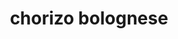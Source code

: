 ---
servings: 4-6 people
notes:
directions: |-
  * Bring an 8-quart stock pot of water to a boil and generously season with salt
  * Cook pasta according to al dente package instructions
  * Reserve 1/2 cup pasta water
  * Drain pasta
  * In a large sauté pan over medium heat, cook chorizo using a wooden spoon to help break it up
  * Cook until sausage releases oils and begins to brown (about 2 minutes)
  * Using a slotted spoon, transfer chorizo to a plate
  * Add garlic, onions, carrots, and celery, cook until softened
  * Add beef, 1/2 teaspoon salt, and 1/2 teaspoon pepper, break up beef with wooden spoon and cook for 2 to 3 minutes
  * Add chorizo, tomato paste, and crushed tomatoes
  * Bring to a boil and simmer for 5 to 10 minutes
  * Stir in pasta and parsley
  * Add pasta water as needed if sauce is too thick
  * Top with mozzarella, drizzle with olive oil and serve immediately
ingredients: |-
  * kosher salt
  * 1 lb. pasta (such as campanelle)
  * 2 chorizo sausages (casing removed and chopped)
  * freshly ground black pepper
  * 2 garlic cloves (minced)
  * 1 onion (chopped)
  * 1 large carrot (chopped)
  * 2 celery stalks (chopped)
  * 1 lb. ground beef
  * 1 tbsp. tomato paste
  * 1 (28-oz.) can san marzano crushed tomatoes
  * 1/4 c. chopped parsley
  * 1 c. grated fresh mozzarella
rating:
ease: easy
category: main course
subcategory: ['italian', 'pasta', 'chorizo']
href: 'https://www.delish.com/cooking/recipe-ideas/recipes/a49107/chorizo-bolognese-pasta-recipe/'
totalTime: 30 min
cookTime: 20 min
prepTime: 10 min
title: chorizo bolognese
path: /chorizo-bolognese
---